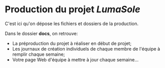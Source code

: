 # Production du projet *LumaSole*
C'est ici qu'on dépose les fichiers et dossiers de la production. 

Dans le dossier **docs**, on retrouve:
* La préproduction du projet à réaliser en début de projet;
* Les journaux de création individuels de chaque membre de l'équipe à remplir chaque semaine;
* Votre page Web d'équipe à mettre à jour chaque semaine...
